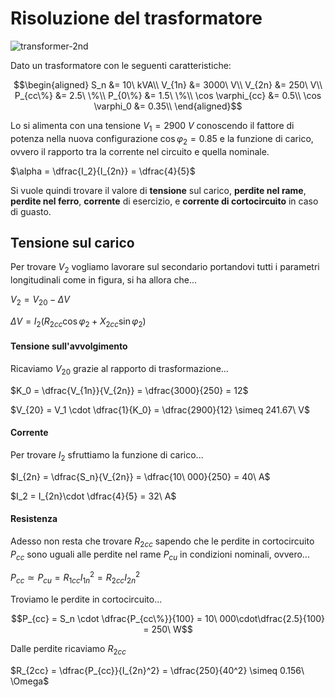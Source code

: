 # Risoluzione del trasformatore  

![transformer-2nd](https://github.com/user-attachments/assets/7921de1b-d5fa-4791-a317-07bb268e5f54)  

Dato un trasformatore con le seguenti caratteristiche:  

```math
\begin{aligned}
    S_n &= 10\ kVA\\
    V_{1n} &= 3000\ V\\
    V_{2n} &= 250\ V\\
    P_{cc\%} &= 2.5\ \%\\
    P_{0\%} &= 1.5\ \%\\
    \cos \varphi_{cc} &= 0.5\\
    \cos \varphi_0 &= 0.35\\
\end{aligned}
```

Lo si alimenta con una tensione $V_1 = 2900\ V$ conoscendo il fattore di potenza nella nuova configurazione $\cos \varphi_2 = 0.85$ e la funzione di carico, ovvero il rapporto tra la corrente nel circuito e quella nominale.  

$\alpha = \dfrac{I_2}{I_{2n}} = \dfrac{4}{5}$  

Si vuole quindi trovare il valore di **tensione** sul carico, **perdite nel rame**, **perdite nel ferro**, **corrente** di esercizio, e **corrente di cortocircuito** in caso di guasto.  

## Tensione sul carico  

Per trovare $V_2$ vogliamo lavorare sul secondario portandovi tutti i parametri longitudinali come in figura, si ha allora che...  

$V_2 = V_{20} - \Delta V$  

$\Delta V = I_2\bigg(R_{2cc}\cos\varphi_2 + X_{2cc}\sin\varphi_2\bigg)$  

#### Tensione sull'avvolgimento  

Ricaviamo $V_{20}$ grazie al rapporto di trasformazione...  

$K_0 = \dfrac{V_{1n}}{V_{2n}} = \dfrac{3000}{250} = 12$  

$V_{20} = V_1 \cdot \dfrac{1}{K_0} = \dfrac{2900}{12} \simeq 241.67\ V$  

#### Corrente  

Per trovare $I_2$ sfruttiamo la funzione di carico...  

$I_{2n} = \dfrac{S_n}{V_{2n}} = \dfrac{10\ 000}{250} = 40\ A$  

$I_2 = I_{2n}\cdot \dfrac{4}{5} = 32\ A$  

#### Resistenza  

Adesso non resta che trovare $R_{2cc}$ sapendo che le perdite in cortocircuito $P_{cc}$ sono uguali alle perdite nel rame $P_{cu}$ in condizioni nominali, ovvero...  

$P_{cc} \simeq P_{cu} = R_{1cc}I_{1n}^2 = R_{2cc}I_{2n}^2$  

Troviamo le perdite in cortocircuito...  

```math
P_{cc} = S_n \cdot \dfrac{P_{cc\%}}{100} = 10\ 000\cdot\dfrac{2.5}{100} = 250\ W
```

Dalle perdite ricaviamo $R_{2cc}$  

$R_{2cc} = \dfrac{P_{cc}}{I_{2n}^2} = \dfrac{250}{40^2} \simeq 0.156\ \Omega$  

